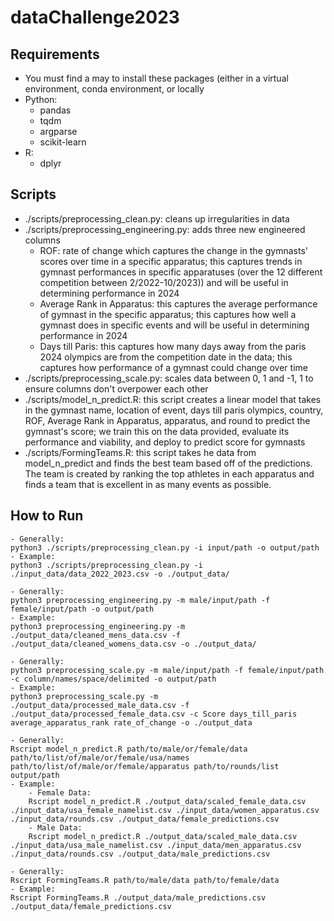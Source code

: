 # dataChallenge2023

## Requirements
- You must find a may to install these packages (either in a virtual environment, conda environment, or locally
- Python:
	- pandas
	- tqdm
	- argparse
	- scikit-learn
- R:
	- dplyr

## Scripts
- ./scripts/preprocessing_clean.py: cleans up irregularities in data
- ./scripts/preprocessing_engineering.py: adds three new engineered columns
	- ROF: rate of change which captures the change in the gymnasts' scores over time in a specific apparatus; this captures trends in gymnast performances in specific apparatuses (over the 12 different competition between 2/2022-10/2023)) and will be useful in determining performance in 2024
	- Average Rank in Apparatus: this captures the average performance of gymnast in the specific apparatus; this captures how well a gymnast does in specific events and will be useful in determining performance in 2024
	- Days till Paris: this captures how many days away from the paris 2024 olympics are from the competition date in the data; this captures how performance of a gymnast could change over time
- ./scripts/preprocessing_scale.py: scales data between 0, 1 and -1, 1 to ensure columns don't overpower each other
- ./scripts/model_n_predict.R: this script creates a linear model that takes in the gymnast name, location of event, days till paris olympics, country, ROF, Average Rank in Apparatus, apparatus, and round to predict the gymnast's score; we train this on the data provided, evaluate its performance and viability, and deploy to predict score for gymnasts
- ./scripts/FormingTeams.R: this script takes he data from model_n_predict and finds the best team based off of the predictions. The team is created by ranking the top athletes in each apparatus and finds a team that is excellent in as many events as possible.
## How to Run
```
- Generally:
python3 ./scripts/preprocessing_clean.py -i input/path -o output/path
- Example:
python3 ./scripts/preprocessing_clean.py -i ./input_data/data_2022_2023.csv -o ./output_data/
```
```
- Generally:
python3 preprocessing_engineering.py -m male/input/path -f female/input/path -o output/path
- Example:
python3 preprocessing_engineering.py -m ./output_data/cleaned_mens_data.csv -f ./output_data/cleaned_womens_data.csv -o ./output_data/
```
```
- Generally:
python3 preprocessing_scale.py -m male/input/path -f female/input/path -c column/names/space/delimited -o output/path
- Example:
python3 preprocessing_scale.py -m ./output_data/processed_male_data.csv -f ./output_data/processed_female_data.csv -c Score days_till_paris average_apparatus_rank rate_of_change -o ./output_data
```
```
- Generally:
Rscript model_n_predict.R path/to/male/or/female/data path/to/list/of/male/or/female/usa/names path/to/list/of/male/or/female/apparatus path/to/rounds/list output/path
- Example:
	- Female Data:
	Rscript model_n_predict.R ./output_data/scaled_female_data.csv ./input_data/usa_female_namelist.csv ./input_data/women_apparatus.csv ./input_data/rounds.csv ./output_data/female_predictions.csv
	- Male Data:
	Rscript model_n_predict.R ./output_data/scaled_male_data.csv ./input_data/usa_male_namelist.csv ./input_data/men_apparatus.csv ./input_data/rounds.csv ./output_data/male_predictions.csv
```
```
- Generally:
Rscript FormingTeams.R path/to/male/data path/to/female/data
- Example:
Rscript FormingTeams.R ./output_data/male_predictions.csv ./output_data/female_predictions.csv
```

